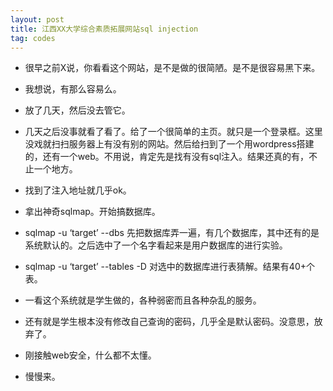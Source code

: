 ```yaml
---
layout: post
title: 江西XX大学综合素质拓展网站sql injection
tag: codes
---
```

*  很早之前X说，你看看这个网站，是不是做的很简陋。是不是很容易黑下来。
*  我想说，有那么容易么。
*  放了几天，然后没去管它。
*  几天之后没事就看了看了。给了一个很简单的主页。就只是一个登录框。这里没戏就扫扫服务器上有没有别的网站。然后给扫到了一个用wordpress搭建的，还有一个web。不用说，肯定先是找有没有sql注入。结果还真的有，不止一个地方。
*  找到了注入地址就几乎ok。
*  拿出神奇sqlmap。开始搞数据库。
*  sqlmap -u ‘target’ --dbs  先把数据库弄一遍，有几个数据库，其中还有的是系统默认的。之后选中了一个名字看起来是用户数据库的进行实验。
*  sqlmap -u ‘target’ --tables -D  对选中的数据库进行表猜解。结果有40+个表。

*  一看这个系统就是学生做的，各种弱密而且各种杂乱的服务。
*  还有就是学生根本没有修改自己查询的密码，几乎全是默认密码。没意思，放弃了。
*  刚接触web安全，什么都不太懂。
*  慢慢来。
